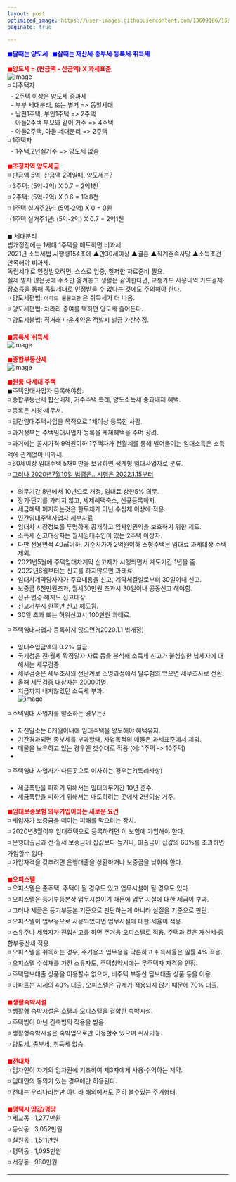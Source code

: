 ```yaml
---
layout: post
optimized_image: https://user-images.githubusercontent.com/13609186/158834851-5c5d7736-001b-448d-8bb6-eb99f2f16233.jpg
paginate: true

---
```

<span style="color:blue">**◼팔때는 양도세 &nbsp;&nbsp;◼살때는 재산세·종부세·등록세·취득세**</span><br>

<span style="color:red">**◼양도세 = (판금액 - 산금액) X 과세표준**</span><br>
![image](https://thumb.mt.co.kr/06/2021/05/2021051314510663694_1.jpg/dims/optimize/) <br>
◽ 다주택자 <br>
&nbsp; - 2주택 이상은 양도세 중과세 <br>
&nbsp; - 부부 세대분리, 또는 별거 => 동일세대 <br>
&nbsp; - 남편1주택, 부인1주택 => 2주택 <br>
&nbsp; - 아들2주택 부모와 같이 거주 => 4주택 <br>
&nbsp; - 아들2주택, 아들 세대분리 => 2주택 <br>
◽ 1주택자 <br>
&nbsp; - 1주택,2년실거주 => 양도세 없슴<br>

<span style="color:red">**◼조정지역 양도세금**</span> <br>
◽ 판금액 5억, 산금액 2억일때, 양도세는? <br>
◽ 3주택: (5억-2억) X 0.7 = 2억1천 <br>
◽ 2주택: (5억-2억) X 0.6 = 1억8천 <br>
◽ 1주택 실거주2년: (5억-2억) X 0 =  0원 <br>
◽ 1주택 실거주1년: (5억-2억) X 0.7 = 2억1천 <br>

◼ 세대분리<br>
법개정전에는 1세대 1주택을 매도하면 비과세. <br>
2021년 소득세법 시행령154조에 ▲만30세이상 ▲결혼 ▲직계존속사망 ▲소득조건 만족해야 비과세.<br>
독립세대로 인정받으려면, 스스로 입증, 철저한 자료준비 필요.<br>
실제 멀지 않은곳에 주소만 옮겨놓고 생활은 같이한다면, 교통카드 사용내역·카드결제·장소등을 통해 독립세대로 인정받을 수 없다는 것에도 주의해야 한다. <br>
◽ 양도세편법: `아파트 물물교환` 은 취득세가 더 나옴.<br>
◽ 양도세편법: 차라리 증여를 택하면 양도세 줄어든다.<br>
◽ 양도세불법: 직거래 다운계약은 적발시 벌금 가산추징.<br>

<span style="color:red">**◼등록세·취득세**</span><br>
![image](https://t1.daumcdn.net/cfile/blog/2211B6395891DCA237)<br>

<span style="color:red">**◼종합부동산세**</span><br>
![image](http://cdn.bizwatch.co.kr/news/photo/2019/01/24/0e367ee0334549d9740249280791160d112724.jpg)<br>

<span style="color:red">**◼원룸·다세대 주택**</span><br>
◼주택임대사업자 등록해야함: <br>
◽ 종합부동산세 합산배제, 거주주택 특례, 양도소득세 중과배제 혜택.<br>
◽ 등록은 시청·세무서.<br>
◽ 민간임대주택사업을 목적으로 1채이상 등록한 사람.<br>
◽ 과거정부는 주택임대사업자 등록을 세제혜택을 주며 장려.<br>
◽ 과거에는 공시가격 9억원이하 1주택자가 전월세를 통해 벌어들이는 임대소득은 소득액에 관계없이 비과세.<br>
◽ 60세이상 임대주택 5채미만을 보유하면 생계형 임대사업자로 분류. <br>
◽ [그러나 2020년7월10일 법령은.. 시행은 2022.1.15부터](https://www.law.go.kr/LSW/LsiJoLinkP.do?docType=&lsNm=%EB%AF%BC%EA%B0%84%EC%9E%84%EB%8C%80%EC%A3%BC%ED%83%9D%EC%97%90+%EA%B4%80%ED%95%9C+%ED%8A%B9%EB%B3%84%EB%B2%95&joNo=&languageType=KO&paras=1#)<br>
 - 의무기간 8년에서 10년으로 개정, 임대료 상한5% 의무.<br>
 - 장기·단기를 가리지 않고, 세제혜택축소, 신규등록폐지.<br>
 - 세금혜택 폐지하는것은 한두채가 아닌 수십채 이상에 적용.<br>
 - [민간임대주택사업자 세부자료](https://easylaw.go.kr/CSP/CnpClsMain.laf?popMenu=ov&csmSeq=864&ccfNo=4&cciNo=1&cnpClsNo=1)<br>
 - 임대차 시장정보를 투명하게 공개하고 임차인권익을 보호하기 위한 제도.<br>
 - 소득세 신고대상자는 월세임대수입이 있는 2주택 이상자.<br>
 - 다만 전용면적 40㎡이하, 기준시가가 2억원이하 소형주택은 임대료 과세대상 주택제외.<br>
 - 2021년5월에 주택임대차계약 신고제가 시행되면서 계도기간 1년을 줌.<br>
 - 2022년6월부터는 신고를 하지않으면 과태료.<br>
 - 임대차계약당사자가 주요내용을 신고, 계약체결일로부터 30일이내 신고.<br>
 - 보증금 6천만원초과, 월세30만원 초과시 30일이내 공동신고 해야함. <br>
 - 신규·변경·해지도 신고대상.<br>
 - 신고거부시 한쪽만 신고 해도됨.<br>
 - 30일 초과 또는 허위신고시 100만원 과태료.<br>

◽ 주택임대사업자 등록하지 않으면?(2020.1.1 법개정)
 - 임대수입금액의 0.2% 벌금.<br>
 - 국세청은 전·월세 확정일자 자료 등을 분석해 소득세 신고가 불성실한 납세자에 대해서는 세무검증.<br>
 - 세무검증은 세무조사의 전단계로 소명과정에서 탈루혐의 있으면 세무조사로 전환. <br>
 - 올해 세무검증 대상자는 2000여명.<br>
 - 지금까지 내지않았던 소득세 부과.<br>
![image](https://img1.daumcdn.net/thumb/R1280x0/?scode=mtistory2&fname=https%3A%2F%2Fblog.kakaocdn.net%2Fdn%2FHDmuw%2FbtqEtFXBeN6%2FqoY0kHGZKTBPITFmd3IBD0%2Fimg.png)<br>

◽ 주택임대 사업자를 말소하는 경우는?<br>
 - 자진말소는 6개월이내에 임대주택을 양도해야 혜택유지.<br>
 - 기간경과되면 종부세를 부과할때, 사업목적의 매물은 과세표준에서 제외.<br>
 - 매물을 보유하고 있는 경우엔 갯수대로 적용 (예: 1주택 -> 10주택)<br>
 - 
◽ 주택임대 사업자가 다른곳으로 이사하는 경우는?(특례사항)<br>
 - 세금폭탄을 피하기 위해서는 임대의무기간 10년 준수.<br>
 - 세금폭탄을 피하기 위해서는 매도하려는 곳에서 2년이상 거주.<br>

<span style="color:red">**◼임대보증보험 의무가입이라는 새로운 요건**</span><br>
◽ 세입자가 보증금을 떼이는 피해를 막으려는 장치. <br>
◽ 2020년8월이후 임대주택으로 등록하려면 이 보험에 가입해야 한다. <br>
◽ 은행대출금과 전·월세 보증금이 집값보다 높거나, 대출금이 집값의 60%를 초과하면 가입할수 없다. <br>
◽ 가입자격을 갖추려면 은행대출을 상환하거나 보증금을 낮춰야 한다. <br>

<span style="color:red">**◼오피스텔**</span><br>
◽ 오피스텔은 준주택. 주택이 될 경우도 있고 업무시설이 될 경우도 있다.<br>
◽ 오피스텔은 등기부등본상 업무시설이기 때문에 업무 시설에 대한 세금이 부과.<br>
◽ 그러나 세금은 등기부등본 기준으로 판단하는게 아니라 실질을 기준으로 판단.<br>
◽ 오피스텔이 업무용으로 사용되었다면 업무시설에 대한 세율이 적용.<br>
◽ 소유주나 세입자가 전입신고를 하면 주거용 오피스텔로 적용. 주택과 같은 재산세·종합부동산세 적용.<br>
◽ 오피스텔을 취득하는 경우, 주거용과 업무용을 막론하고 취득세율은 일률 4% 적용.<br>
◽ 오피스텔 수십채를 가진 소유자도, 주택청약시에는 무주택자 자격을 인정.<br>
◽ 주택담보대출 상품을 이용할수 없으며, 비주택 부동산 담보대출 상품 등을 이용.<br>
◽ 아파트는 시세의 40% 대출. 오피스텔은 규제가 적용되지 않기 때문에 70% 대출.<br>

<span style="color:red">**◼생활숙박시설**</span><br>
◽ 생활형 숙박시설은 호텔과 오피스텔을 결합한 숙박시설. <br>
◽ 주택법이 아닌 건축법의 적용을 받음.<br>
◽ 생활형숙박시설은 숙박업으로만 이용할수 있으며 취사가능.<br>
◽ 양도세, 종부세, 취득세 없슴.<br>

<span style="color:red">**◼전대차**</span><br>
◽ 임차인이 자기의 임차권에 기초하여 제3자에게 사용·수익하는 계약. <br>
◽ 임대인의 동의가 있는 경우에만 허용된다.<br>
◽ 전대는 우리나라뿐만 아니라 해외에서도 흔히 볼수있는 주거형태.<br>

<span style="color:red">**◼평택시 땅값/평당**</span><br>
◽ 세교동 : 1,277만원<br>
◽ 동삭동 : 3,052만원<br>
◽ 칠원동 : 1,511만원<br>
◽ 평택동 : 1,095만원<br>
◽ 서정동 : 980만원<br>


---
